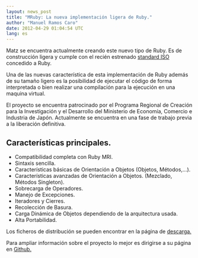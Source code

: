 ```yaml
---
layout: news_post
title: "MRuby: La nueva implementación ligera de Ruby."
author: "Manuel Ramos Caro"
date: 2012-04-29 01:04:54 UTC
lang: es
---
```


Matz se encuentra actualmente creando este nuevo tipo de Ruby. Es de
construcción ligera y cumple con el recién estrenado [standard ISO][1]
concedido a Ruby.

Una de las nuevas característica de esta implementación de Ruby además
de su tamaño ligero es la posibilidad de ejecutar el código de forma
interpretada o bien realizar una compilación para la ejecución en una
maquina virtual.

El proyecto se encuentra patrocinado por el Programa Regional de
Creación para la Investigación y el Desarrollo del Ministerio de
Economía, Comercio e Industria de Japón. Actualmente se encuentra en una
fase de trabajo previa a la liberación definitiva.

## Características principales.

* Compatibilidad completa con Ruby MRI.
* Sintaxis sencilla.
* Características básicas de Orientación a Objetos (Objetos,
  Métodos,...).
* Características avanzadas de Orientación a Objetos. (Mezclado, Métodos
  Singleton).
* Sobrecarga de Operadores.
* Manejo de Excepciones.
* Iteradores y Cierres.
* Recolección de Basura.
* Carga Dinámica de Objetos dependiendo de la arquitectura usada.
* Alta Portabilidad.

Los ficheros de distribución se pueden encontrar en la página de
[descarga.][2]

Para ampliar información sobre el proyecto lo mejor es dirigirse a su
página en [Github.][3]



[1]: http://www.iso.org/iso/iso_catalogue/catalogue_tc/catalogue_detail.htm?csnumber=59579 
[2]: https://github.com/mruby/mruby/zipball/master 
[3]: https://github.com/mruby/mruby 
